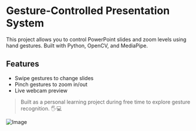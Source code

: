 # Gesture-Controlled Presentation System

This project allows you to control PowerPoint slides and zoom levels using hand gestures. Built with Python, OpenCV, and MediaPipe.

## Features
- Swipe gestures to change slides
- Pinch gestures to zoom in/out
- Live webcam preview

> Built as a personal learning project during free time to explore gesture recognition. 🖐️💻

![Image](https://github.com/user-attachments/assets/2c55be48-dff1-49fe-84f8-33a113d94a09)
